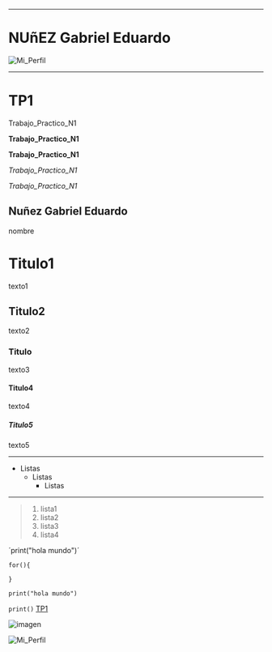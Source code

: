 ***
# NUñEZ Gabriel Eduardo
![Mi_Perfil](https://media-eze1-1.cdn.whatsapp.net/v/t61.24694-24/262329071_303452795139327_6428126580712263286_n.jpg?stp=dst-jpg_s96x96&ccb=11-4&oh=01_Q5AaIL6T7benzWaVISsb4tozqbVMf-dP1HfCBnLkw2YIo9RW&oe=6697D1CA&_nc_sid=e6ed6c&_nc_cat=104)
***

# TP1
Trabajo_Practico_N1

**Trabajo_Practico_N1**

__Trabajo_Practico_N1__

*Trabajo_Practico_N1*

_Trabajo_Practico_N1_

## Nuñez Gabriel Eduardo
nombre


# Titulo1
texto1
## Titulo2
texto2
### Titulo
texto3
#### Titulo4
texto4
##### Titulo5
texto5

***
* Listas
  - Listas
      + Listas
---
> 1. lista1
> 2. lista2
> 3. lista3
> 4. lista4


´print("hola mundo")´

~~~
for(){

}
~~~
`print("hola mundo")`

`print()`
[TP1](https://github.com/nnzgab/TP1)

![imagen](https://lh3.googleusercontent.com/a/ACg8ocLsXugjsqkz0WqtghgT4etIENpRHDV8LCzSOq-Xk7UNLLirChp9=s288-c-no)

![Mi_Perfil](https://media-eze1-1.cdn.whatsapp.net/v/t61.24694-24/262329071_303452795139327_6428126580712263286_n.jpg?stp=dst-jpg_s96x96&ccb=11-4&oh=01_Q5AaIL6T7benzWaVISsb4tozqbVMf-dP1HfCBnLkw2YIo9RW&oe=6697D1CA&_nc_sid=e6ed6c&_nc_cat=104)

